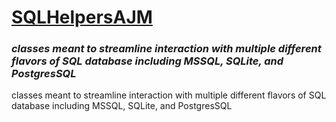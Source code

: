 # <u>SQLHelpersAJM</u>
### <i>classes meant to streamline interaction with multiple different flavors of SQL database including MSSQL, SQLite, and PostgresSQL</i>


classes meant to streamline interaction with multiple different flavors of SQL database including MSSQL, SQLite, and PostgresSQL